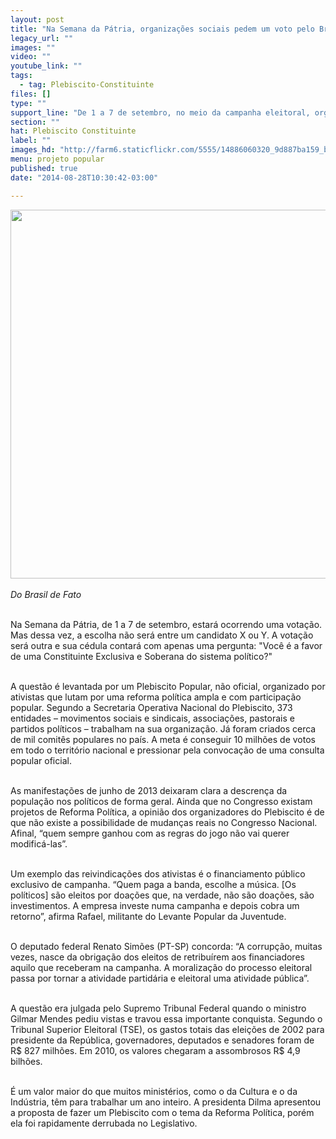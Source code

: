 ```yaml
---
layout: post
title: "Na Semana da Pátria, organizações sociais pedem um voto pelo Brasil"
legacy_url: ""
images: ""
video: ""
youtube_link: ""
tags:
  - tag: Plebiscito-Constituinte
files: []
type: ""
support_line: "De 1 a 7 de setembro, no meio da campanha eleitoral, organizações sociais coletam votos pela Reforma Política."
section: ""
hat: Plebiscito Constituinte
label: ""
images_hd: "http://farm6.staticflickr.com/5555/14886060320_9d887ba159_b.jpg"
menu: projeto popular
published: true
date: "2014-08-28T10:30:42-03:00"

---
```

<p><em><img alt="" height="590" src="http://farm6.staticflickr.com/5555/14886060320_9d887ba159_b.jpg" width="600" /><br />
<br />
Do Brasil de Fato</em></p>

<p><br />
Na Semana da P&aacute;tria, de 1 a 7 de setembro, estar&aacute; ocorrendo uma vota&ccedil;&atilde;o. Mas dessa vez, a escolha n&atilde;o ser&aacute; entre um candidato X ou Y. A vota&ccedil;&atilde;o ser&aacute; outra e sua c&eacute;dula contar&aacute; com apenas uma pergunta: &quot;Voc&ecirc; &eacute; a favor de uma Constituinte Exclusiva e Soberana do sistema pol&iacute;tico?&quot;</p>

<p><br />
A quest&atilde;o &eacute; levantada por um Plebiscito Popular, n&atilde;o oficial, organizado por ativistas que lutam por uma reforma pol&iacute;tica ampla e com participa&ccedil;&atilde;o popular. Segundo a Secretaria Operativa Nacional do Plebiscito, 373 entidades &ndash; movimentos sociais e sindicais, associa&ccedil;&otilde;es, pastorais e partidos pol&iacute;ticos &ndash; trabalham na sua organiza&ccedil;&atilde;o. J&aacute; foram criados cerca de mil comit&ecirc;s populares no pa&iacute;s. A meta &eacute; conseguir 10 milh&otilde;es de votos em todo o territ&oacute;rio nacional e pressionar pela convoca&ccedil;&atilde;o de uma consulta popular oficial.</p>

<p><br />
As manifesta&ccedil;&otilde;es de junho de 2013 deixaram clara a descren&ccedil;a da popula&ccedil;&atilde;o nos pol&iacute;ticos de forma geral. Ainda que no Congresso existam projetos de Reforma Pol&iacute;tica, a opini&atilde;o dos organizadores do Plebiscito &eacute; de que n&atilde;o existe a possibilidade de mudan&ccedil;as reais no Congresso Nacional. Afinal, &ldquo;quem sempre ganhou com as regras do jogo n&atilde;o vai querer modific&aacute;-las&rdquo;.</p>

<p><br />
Um exemplo das reivindica&ccedil;&otilde;es dos ativistas &eacute; o financiamento p&uacute;blico exclusivo de campanha. &ldquo;Quem paga a banda, escolhe a m&uacute;sica. [Os pol&iacute;ticos] s&atilde;o eleitos por doa&ccedil;&otilde;es que, na verdade, n&atilde;o s&atilde;o doa&ccedil;&otilde;es, s&atilde;o investimentos. A empresa investe numa campanha e depois cobra um retorno&rdquo;, afirma Rafael, militante do Levante Popular da Juventude.</p>

<p><br />
O deputado federal Renato Sim&otilde;es (PT-SP) concorda: &ldquo;A corrup&ccedil;&atilde;o, muitas vezes, nasce da obriga&ccedil;&atilde;o dos eleitos de retribu&iacute;rem aos financiadores aquilo que receberam na campanha. A moraliza&ccedil;&atilde;o do processo eleitoral passa por tornar a atividade partid&aacute;ria e eleitoral uma atividade p&uacute;blica&rdquo;.</p>

<p><br />
A quest&atilde;o era julgada pelo Supremo Tribunal Federal quando o ministro Gilmar Mendes pediu vistas e travou essa importante conquista. Segundo o Tribunal Superior Eleitoral (TSE), os gastos totais das elei&ccedil;&otilde;es de 2002 para presidente da Rep&uacute;blica, governadores, deputados e senadores foram de R$ 827 milh&otilde;es. Em 2010, os valores chegaram a assombrosos R$ 4,9 bilh&otilde;es.</p>

<p><br />
&Eacute; um valor maior do que muitos minist&eacute;rios, como o da Cultura e o da Ind&uacute;stria, t&ecirc;m para trabalhar um ano inteiro. A presidenta Dilma apresentou a proposta de fazer um Plebiscito com o tema da Reforma Pol&iacute;tica, por&eacute;m ela foi rapidamente derrubada no Legislativo.</p>
